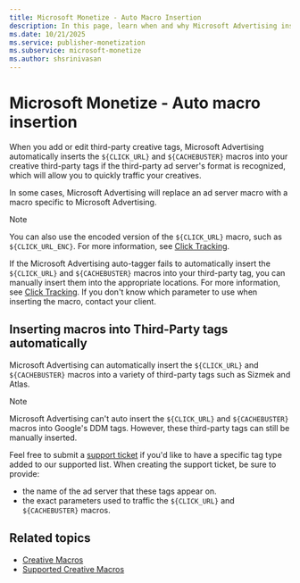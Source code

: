 ```yaml
---
title: Microsoft Monetize - Auto Macro Insertion
description: In this page, learn when and why Microsoft Advertising inserts the `${CLICK_URL}` and `${CACHEBUSTER}` macros into your creative third-party tags. 
ms.date: 10/21/2025
ms.service: publisher-monetization
ms.subservice: microsoft-monetize
ms.author: shsrinivasan
---
```



# Microsoft Monetize - Auto macro insertion

When you add or edit third-party creative tags, Microsoft Advertising automatically inserts the `${CLICK_URL}` and `${CACHEBUSTER}` macros into your creative third-party tags if the third-party ad server's format is recognized, which will allow you to quickly traffic your creatives.

In some cases, Microsoft Advertising will replace an ad server macro with a macro specific to Microsoft Advertising.

> [!NOTE]
> You can also use the encoded version of the `${CLICK_URL}` macro, such as `${CLICK_URL_ENC}`. For more information, see [Click Tracking](click-tracking.md).

If the Microsoft Advertising auto-tagger fails to automatically insert the `${CLICK_URL}` and `${CACHEBUSTER}` macros into your third-party tag, you can manually insert them into the appropriate locations. For more information, see [Click Tracking](click-tracking.md). If you don't know which parameter to use when inserting the macro, contact your client.

## Inserting macros into Third-Party tags automatically

Microsoft Advertising can automatically insert the `${CLICK_URL}` and `${CACHEBUSTER}` macros into a variety of third-party tags such as Sizmek and Atlas.

> [!NOTE]
> Microsoft Advertising can't auto insert the `${CLICK_URL}` and `${CACHEBUSTER}` macros into Google's DDM tags. However, these third-party tags can still be manually inserted.

Feel free to submit a [support ticket](https://help.xandr.com/s/login/) if you'd like to have a specific tag type added to our supported list. When creating the support ticket, be sure to provide:

- the name of the ad server that these tags appear on.
- the exact parameters used to traffic the `${CLICK_URL}` and `${CACHEBUSTER}` macros.

## Related topics

- [Creative Macros](creative-macros.md)
- [Supported Creative Macros](supported-creative-macros.md)